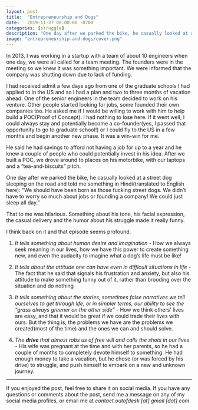 ```yaml
---
layout: post
title:  "Entrepreneurship and Dogs"
date:   2019-11-27 00:00:00 -0700
categories: [struggle]
description: "One day after we parked the bike, he casually looked at a street dog sleeping on the road and told me something in Hindi(translated to English here): “We should have been born as those fucking street dogs. We didn’t have to worry so much about jobs or founding a company! We could just sleep all day."
image: "entrepreneurship-and-dogs/cover.png"
---
```


In 2013, I was working in a startup with a team of about 10 engineers when one day, we were all called for a team meeting. The founders were in the meeting so we knew it was something important. We were informed that the company was shutting down due to lack of funding.

I had received admit a few days ago from one of the graduate schools I had applied to in the US and so I had a plan and two to three months of vacation ahead. One of the senior engineers in the team decided to work on his venture. Other people started looking for jobs, some founded their own companies too. He asked me if I would be willing to work with him to help build a POC(Proof of Concept). I had nothing to lose here. If it went well, I could always stay and potentially become a co-founder(yes, I passed that opportunity to go to graduate school!) or I could fly to the US in a few months and begin another new phase. It was a win-win for me.

He said he had savings to afford not having a job for up to a year and he knew a couple of people who could potentially invest in his idea. After we built a POC, we drove around to places on his motorbike, with our laptops and a “tea-and-biscuits” pitch.

One day after we parked the bike, he casually looked at a street dog sleeping on the road and told me something in Hindi(translated to English here): “We should have been born as those fucking street dogs. We didn’t have to worry so much about jobs or founding a company! We could just sleep all day.”

That to me was hilarious. Something about his tone, his facial expression, the casual delivery and the humor about his struggle made it really funny.

I think back on it and that episode seems profound.

1. *It tells something about human desire and imagination* - How we always seek meaning in our lives, how we have this power to create something new, and even the audacity to imagine what a dog’s life must be like!

2. *It tells about the attitude one can have even in difficult situations in life* - The fact that he said that signals his frustration and anxiety, but also his attitude to make something funny out of it, rather than brooding over the situation and do nothing

3. *It tells something about the stories, sometimes false narratives we tell ourselves to get through life, or in simpler terms, our ability to see the “grass always greener on the other side”* - How we think others’ lives are easy, and that it would be great if we could trade their lives with ours. But the thing is, the problems we have are the problems we created(most of the time) and the ones we can and should solve.

4. *The **drive** that almost robs us of free will and calls the shots in our lives* - His wife was pregnant at the time and with her parents, so he had a couple of months to completely devote himself to something. He had enough money to take a vacation, but he chose (or was forced by his drive) to struggle, and push himself to embark on a new and unknown journey.

*****

If you enjoyed the post, feel free to share it on social media. If you have any questions or comments about the post, send me a message on any of my social media profiles, or email me at *contact.outofdesk [at] gmail [dot] com*